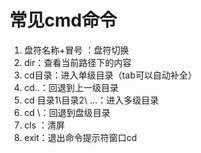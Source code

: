 # 常见cmd命令

1. 盘符名称+冒号 ：盘符切换
2. dir：查看当前路径下的内容
3. cd目录：进入单级目录（tab可以自动补全）
4. cd..：回退到上一级目录
5. cd 目录1\目录2\ ...：进入多级目录
6. cd \：回退到盘级目录
7. cls ：清屏
8. exit：退出命令提示符窗口cd

